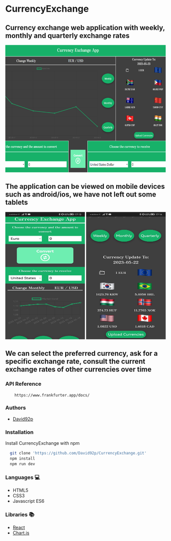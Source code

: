 # CurrencyExchange

## Currency exchange web application with weekly, monthly and quarterly exchange rates


<img src="https://github.com/David92p/CurrencyExchange/blob/main/src/assets/images/desktop.png" width="600" height="400" alt="App Screenshot"/>

## The application can be viewed on mobile devices such as android/ios, we have not left out some tablets

<img src="https://github.com/David92p/CurrencyExchange/blob/main/src/assets/images/mobile-1.jpg" width="250" height="400" alt="App Screenshot"/> <img src="https://github.com/David92p/CurrencyExchange/blob/main/src/assets/images/mobile-2.jpg" width="250" height="400" alt="App Screenshot"/>

## We can select the preferred currency, ask for a specific exchange rate, consult the current exchange rates of other currencies over time

### API Reference 

```http
    https://www.frankfurter.app/docs/
```

### Authors

- [David92p](https://github.com/David92p)

### Installation

Install CurrencyExchange
 with npm

```bash
  git clone 'https://github.com/David92p/CurrencyExchange.git'
  npm install 
  npm run dev
```
### Languages :computer:

* HTML5
* CSS3
* Javascript ES6

### Libraries :books:

* [React](https://react.dev/)
* [Chart.js](https://www.chartjs.org/)
